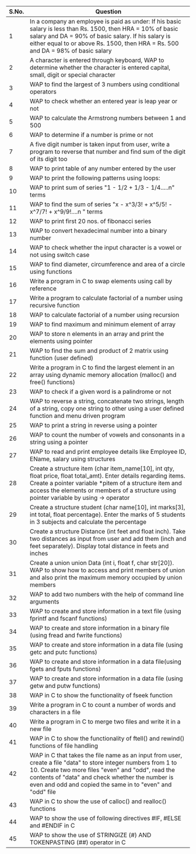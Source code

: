 | S.No. | Question |
| ----- | -------- |
| 1 | In a company an employee is paid as under: If his basic salary is less than Rs. 1500, then HRA = 10% of basic salary and DA = 90% of basic salary. If his salary is either equal to or above Rs. 1500, then HRA = Rs. 500 and DA = 98% of basic salary |
| 2 | A character is entered through keyboard, WAP to determine whether the character is entered capital, small, digit or special character |
| 3 | WAP to find the largest of 3 numbers using conditional operators |
| 4 | WAP to check whether an entered year is leap year or not |
| 5 | WAP to calculate the Armstrong numbers between 1 and 500 |
| 6 | WAP to determine if a number is prime or not |
| 7 | A five digit number is taken input from user, write a program to reverse that number and find sum of the digit of its digit too |
| 8 | WAP to print table of any number entered by the user |
| 9 | WAP to print the following patterns using loops: |
| 10 | WAP to print sum of series "1 - 1/2 + 1/3 - 1/4.....n" terms |
| 11 | WAP to find the sum of series "x - x^3/3! + x^5/5! - x^7/7! + x^9/9!....n " terms |
| 12 | WAP to print first 20 nos. of fibonacci series |
| 13 | WAP to convert hexadecimal number into a binary number |
| 14 | WAP to check whether the input character is a vowel or not using switch case |
| 15 | WAP to find diameter, circumference and area of a circle using functions |
| 16 | Write a program in C to swap elements using call by reference |
| 17 | Write a program to calculate factorial of a number using recursive function |
| 18 | WAP to calculate factorial of a number using recursion |
| 19 | WAP to find maximum and minimum element of array |
| 20 | WAP to store n elements in an array and print the elements using pointer |
| 21 | WAP to find the sum and product of 2 matrix using function (user defined) |
| 22 | Write a program in C to find the largest element in an array using dynamic memory allocation (malloc() and free() functions) |
| 23 | WAP to check if a given word is a palindrome or not |
| 24 | WAP to reverse a string, concatenate two strings, length of a string, copy one string to other using a user defined function and menu driven program |
| 25 | WAP to print a string in reverse using a pointer |
| 26 | WAP to count the number of vowels and consonants in a string using a pointer |
| 27 | WAP to read and print employee details like Employee ID, EName, salary using structures |
| 28 | Create a structure item (char item_name[10], int qty, float price, float total_amt). Enter details regarding items. Create a pointer variable *pitem of a structure item and access the elements or members of a structure using pointer variable by using -> operator |
| 29 | Create a structure student (char name[10], int marks[3], int total, float percentage). Enter the marks of 5 students in 3 subjects and calculate the percentage |
| 30 | Create a structure Distance (int feet and float inch). Take two distances as input from user and add them (inch and feet separately). Display total distance in feets and inches |
| 31 | Create a union union Data (int i, float f, char str[20]). WAP to show how to access and print members of union and also print the maximum memory occupied by union members |
| 32 | WAP to add two numbers with the help of command line arguments |
| 33 | WAP to create and store information in a text file (using fprintf and fscanf functions) |
| 34 | WAP to create and store information in a binary file (using fread and fwrite functions) |
| 35 | WAP to create and store information in a data file (using getc and putc functions) |
| 36 | WAP to create and store information in a data file(using fgets and fputs functions) |
| 37 | WAP to create and store information in a data file (using getw and putw functions) |
| 38 | WAP in C to show the functionality of fseek function |
| 39 | Write a program in C to count a number of words and characters in a file |
| 40 | Write a program in C to merge two files and write it in a new file |
| 41 | WAP in C to show the functionality of ftell() and rewind() functions of file handling |
| 42 | WAP in C that takes the file name as an input from user, create a file "data" to store integer numbers from 1 to 10. Create two more files "even" and "odd", read the contents of "data" and check whether the number is even and odd and copied the same in to "even" and "odd" file |
| 43 | WAP in C to show the use of calloc() and realloc() functions |
| 44 | WAP to show the use of following directives #IF, #ELSE and #ENDIF in C |
| 45 | WAP to show the use of STRINGIZE (#) AND TOKENPASTING (##) operator in C |

<div style="page-break-after: always; visibility: hidden">\pagebreak</div>
